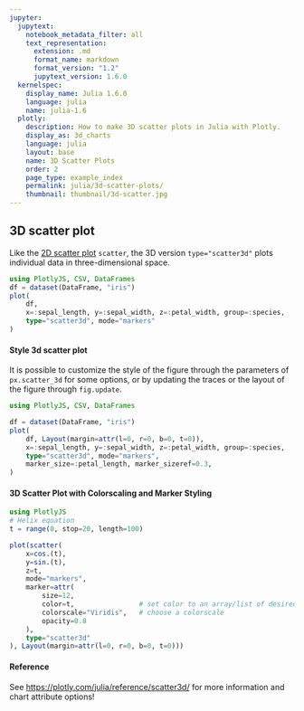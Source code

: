 ```yaml
---
jupyter:
  jupytext:
    notebook_metadata_filter: all
    text_representation:
      extension: .md
      format_name: markdown
      format_version: "1.2"
      jupytext_version: 1.6.0
  kernelspec:
    display_name: Julia 1.6.0
    language: julia
    name: julia-1.6
  plotly:
    description: How to make 3D scatter plots in Julia with Plotly.
    display_as: 3d_charts
    language: julia
    layout: base
    name: 3D Scatter Plots
    order: 2
    page_type: example_index
    permalink: julia/3d-scatter-plots/
    thumbnail: thumbnail/3d-scatter.jpg
---
```


## 3D scatter plot

Like the [2D scatter plot](https://plotly.com/julia/line-and-scatter/) `scatter`, the 3D version `type="scatter3d"` plots individual data in three-dimensional space.

```julia
using PlotlyJS, CSV, DataFrames
df = dataset(DataFrame, "iris")
plot(
    df,
    x=:sepal_length, y=:sepal_width, z=:petal_width, group=:species,
    type="scatter3d", mode="markers"
)
```

#### Style 3d scatter plot

It is possible to customize the style of the figure through the parameters of `px.scatter_3d` for some options, or by updating the traces or the layout of the figure through `fig.update`.

```julia
using PlotlyJS, CSV, DataFrames

df = dataset(DataFrame, "iris")
plot(
    df, Layout(margin=attr(l=0, r=0, b=0, t=0)),
    x=:sepal_length, y=:sepal_width, z=:petal_width, group=:species,
    type="scatter3d", mode="markers",
    marker_size=:petal_length, marker_sizeref=0.3,
)
```

#### 3D Scatter Plot with Colorscaling and Marker Styling

```julia
using PlotlyJS
# Helix equation
t = range(0, stop=20, length=100)

plot(scatter(
    x=cos.(t),
    y=sin.(t),
    z=t,
    mode="markers",
    marker=attr(
        size=12,
        color=t,                # set color to an array/list of desired values
        colorscale="Viridis",   # choose a colorscale
        opacity=0.8
    ),
    type="scatter3d"
), Layout(margin=attr(l=0, r=0, b=0, t=0)))
```

#### Reference

See https://plotly.com/julia/reference/scatter3d/ for more information and chart attribute options!
